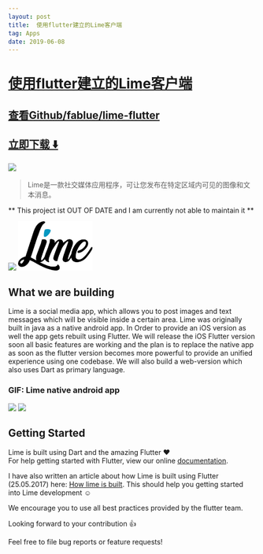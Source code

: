 ```yaml
---
layout: post
title:  使用flutter建立的Lime客户端
tag: Apps
date: 2019-06-08
---
```


# [使用flutter建立的Lime客户端 ](http://github.com/fablue/lime-flutter) 



## [查看Github/fablue/lime-flutter](http://github.com/fablue/lime-flutter)
## [立即下载 ️⬇️ ](https://codeload.github.com/fablue/lime-flutter/zip/master) 


 
![](https://flutterawesome.com/content/images/2018/10/lime-flutter.jpg)
 
>
> Lime是一款社交媒体应用程序，可让您发布在特定区域内可见的图像和文本消息。
>

 
** This project ist OUT OF DATE and I am currently not able to maintain it ** 

<div>
<img height="100em" src="https://lime.fablue.org:9000/fablue.png"/>        
<img height="100em" src="https://github.com/fablue/lime/blob/master/logo/font_black.png?raw=true"/>
</div>

## What we are building
Lime is a social media app, which allows you to post images and text messages 
which will be visible inside a certain area. Lime was originally built in java 
 as a native android app. In Order to provide an iOS version as well the app gets
 rebuilt using Flutter. We will release the iOS Flutter version soon all basic
 features are working and the plan is to replace the native app as soon as the 
 flutter version becomes more powerful to provide an unified experience using one 
 codebase. We will also build a web-version which also uses Dart as primary 
 language. 

### GIF: Lime native android app
<div>
<img width=200em src="https://github.com/fablue/building-a-social-network-with-flutter/blob/master/lime-preview.gif?raw=true"/>
<img width=200em src="https://github.com/fablue/building-a-social-network-with-flutter/blob/master/lime-preview.png?raw=true"/>
</div>

## Getting Started

Lime is built using Dart and the amazing Flutter :heart: <br>
For help getting started with Flutter, view our online
[documentation](http://flutter.io/).

I have also written an article about how Lime is built using Flutter (25.05.2017)
here: [How lime is built](https://github.com/fablue/building-a-social-network-with-flutter).
This should help you getting started into Lime development :relaxed:

We encourage you to use all best practices provided by the flutter team.
 
Looking forward to your contribution :+1:


Feel free to file bug reports or feature requests! 

